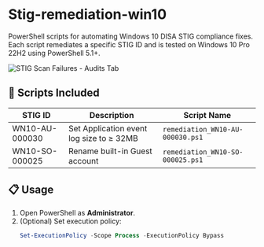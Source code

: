 # Stig-remediation-win10

PowerShell scripts for automating Windows 10 DISA STIG compliance fixes.  
Each script remediates a specific STIG ID and is tested on Windows 10 Pro 22H2 using PowerShell 5.1+.

![STIG Scan Failures - Audits Tab](https://github.com/user-attachments/assets/fa11e2ff-1b72-442b-b3ac-8fedbc733f75)

## 🔧 Scripts Included

| STIG ID           | Description                                      | Script Name                        |
|-------------------|--------------------------------------------------|------------------------------------|
| WN10-AU-000030     | Set Application event log size to ≥ 32MB         | `remediation_WN10-AU-000030.ps1`   |
| WN10-SO-000025     | Rename built-in Guest account                    | `remediation_WN10-SO-000025.ps1`   |

## 📋 Usage

1. Open PowerShell as **Administrator**.
2. (Optional) Set execution policy:
   ```powershell
   Set-ExecutionPolicy -Scope Process -ExecutionPolicy Bypass
